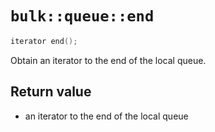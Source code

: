 # `bulk::queue::end`

```cpp
iterator end();
```

Obtain an iterator to the end of the local queue.

## Return value

- an iterator to the end of the local queue
